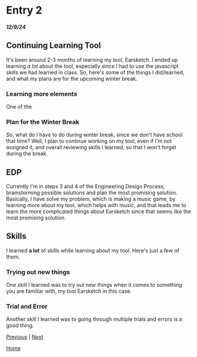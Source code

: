 # Entry 2
##### 12/9/24

## Continuing Learning Tool
It's been around 2-3 months of learning my tool, Earsketch. I ended up learning *a lot* about the tool, especially since I had to use the javascript skills we had learned in class. So, here's some of the things I did/learned, and what my plans are for the upcoming winter break.

### Learning more elements
One of the 

### Plan for the Winter Break
So, what do I have to do during winter break, since we don't have school that time? Well, I plan to continue working on my tool, even if I'm not assigned it, and overall reviewing skills I learned, so that I won't forget during the break.

## EDP
Currently I'm in steps 3 and 4 of the Engineering Design Process, brainstorming possible solutions and plan the most promising solution. Basically, I have solve my problem, which is making a music game, by learning more about my tool, which helps with music, and that leads me to learn the more complicated things about Earsketch since that seems like the most promising solution.

## Skills
I learned **a lot** of skills while learning about my tool. Here's just a few of them.

### Trying out new things
One skill I learned was to try out new things when it comes to something you are familiar with, my tool Earsketch in this case.

### Trial and Error
Another skill I learned was to going through multiple trials and errors is a good thing.

[Previous](entry01.md) | [Next](entry03.md)

[Home](../README.md)
